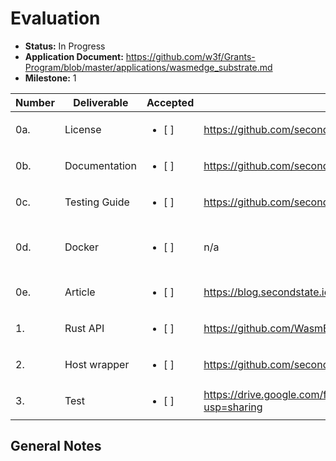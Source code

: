 # Evaluation

- **Status:** In Progress
- **Application Document:** https://github.com/w3f/Grants-Program/blob/master/applications/wasmedge_substrate.md
- **Milestone:** 1

| Number | Deliverable | Accepted | Link | Evaluation Notes |
| ------ | ----------- | -------- | ---- |----------------- |
| 0a. | License | <ul><li>[ ] </li></ul>  | https://github.com/second-state/substrate-wasmedge/blob/main/LICENSE | ...| 
| 0b. | Documentation | <ul><li>[ ] </li></ul>  | https://github.com/second-state/substrate-wasmedge/blob/main/README.md | ...| 
| 0c. | Testing Guide | <ul><li>[ ] </li></ul>  | https://github.com/second-state/substrate-wasmedge/blob/main/README.md | The documentation contains step-by-step guides for testing| 
| 0d. | Docker | <ul><li>[ ] </li></ul>  | n/a | We are using standard cross-platform Substrate build instructions. It should work on all flavors of Linux and Windows. No Docker is needed. | 
| 0e. | Article | <ul><li>[ ] </li></ul>  | https://blog.secondstate.io/post/20220811-substrate-on-wasmedge/ | ...| 
| 1. | Rust API | <ul><li>[ ] </li></ul>  | https://github.com/WasmEdge/WasmEdge/tree/master/bindings/rust | Docs: https://wasmedge.org/book/en/embed/rust.html | 
| 2. | Host wrapper | <ul><li>[ ] </li></ul>  | https://github.com/second-state/substrate-wasmedge/tree/main/substrate | It is implemented in our forked version of Substrate. | 
| 3. | Test | <ul><li>[ ] </li></ul>  | https://drive.google.com/file/d/1N6P1PesOWRQzatWfwb24oVbKRojM4Bp5/view?usp=sharing | A screencast demo showing the steps in the testing guide (README). | 

## General Notes

